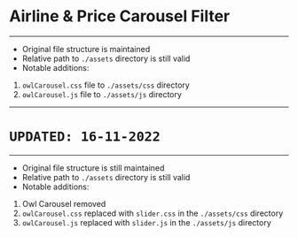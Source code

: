 # Airline & Price Carousel Filter
---
- Original file structure is maintained
- Relative path to `./assets` directory is still valid
- Notable additions:
1. `owlCarousel.css` file to `./assets/css` directory
2. `owlCarousel.js` file to `./assets/js` directory

---
# `UPDATED: 16-11-2022`
---

- Original file structure is still maintained
- Relative path to `./assets` directory is still valid
- Notable additions:
1. Owl Carousel removed
2. `owlCarousel.css` replaced with `slider.css` in the `./assets/css` directory
3. `owlCarousel.js` replaced with `slider.js` in the `./assets/js` directory
